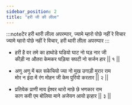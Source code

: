 ```yaml
---
sidebar_position: 2
title: "हरी जी की लीला"
---
```


:::noteटेर
हरी थारी लीला अपरम्पार, ज्यामे म्हारो पोछे नहीं रे विचार <br/>
ज्यामे म्हारो पोछे नहीं रे विचार, हरी थारी लीला अपरम्पार
:::

- हरी है वर तमे का हाथोडे घडियो घाट नो घड़ नार जी <br/>
  कीड़ी ना औतरा केमकर घड़िया सपटी नो सर्जन हार || १ ||

- अणु अणु में बल सकेचियो ज्या नो मुख उगाड़ी मुरार राम <br/>
  मोर न इंदा में रंग मोहन जी केम पुरियो करतार || २ ||

- प्रतियेक प्राणी माय ईश्वर थारो माछे छे भणकार राम <br/>
  काग कवी एम बोलिया माने अजेयन आयो इत्हार || ३ ||
